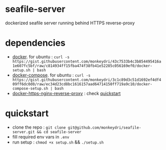 # seafile-server

dockerized seafile server running behind HTTPS reverse-proxy

# dependencies

- [docker](https://github.com/docker/docker-ce). for ubuntu : `curl -s https://gist.githubusercontent.com/monkeydri/43c7533b4c3b854495416a1e607fc5bf/raw/c814934ff15fba474f38fb41e52285c056169ef0/docker-setup.sh | bash`
- [docker-compose](https://github.com/docker/compose). for ubuntu : `curl -s https://gist.githubusercontent.com/monkeydri/3c1c89d3c51d1692ef4df409ff6dc0d0/raw/ec34d23cd8bc1616157aad64714150ff719a9c10/docker-compose-setup.sh | bash`
- [docker-https-nginx-reverse-proxy](https://github.com:monkeydri/docker-https-nginx-reverse-proxy/README.md#quickstart) : check [quickstart](https://github.com/monkeydri/docker-https-nginx-reverse-proxy#quickstart)

# quickstart

- clone the repo : `git clone git@github.com/monkeydri/seafile-server.git && cd seafile-server`
- fill required env vars in `.env`
- run setup : `chmod +x setup.sh` && `./setup.sh`